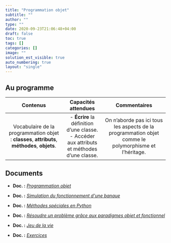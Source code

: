 ```yaml
---
title: "Programmation objet"
subtitle: ""
author: ""
type: ""
date: 2020-09-23T21:06:48+04:00
draft: false
toc: true
tags: []
categories: []
image: ""
solution_est_visible: true
auto_numbering: true
layout: "single"
---
```


## Au programme

| Contenus | Capacités attendues | Commentaires |
|:-:|:-:|:-:|
|  Vocabulaire de la programmation objet : **classes**, **attributs**, **méthodes**, **objets**. |  - **Écrire** la définition d’une classe. <br />- Accéder aux attributs et méthodes d’une classe. |  On n’aborde pas ici tous les aspects de la programmation objet comme le polymorphisme et l’héritage. |

## Documents

- **Doc. :** [*Programmation objet*](1-programmation-objet)

- **Doc. :** [*Simulation du fonctionnement d'une banque*](2-banque)

- **Doc. :** [*Méthodes spéciales en Python*](3-exercices)

- **Doc. :** [*Résoudre un problème grâce aux paradigmes objet et fonctionnel*](4-fonction)

- **Doc. :** [*Jeu de la vie*](5-jeu-vie)

- **Doc. :** [*Exercices*](6-exercices)

